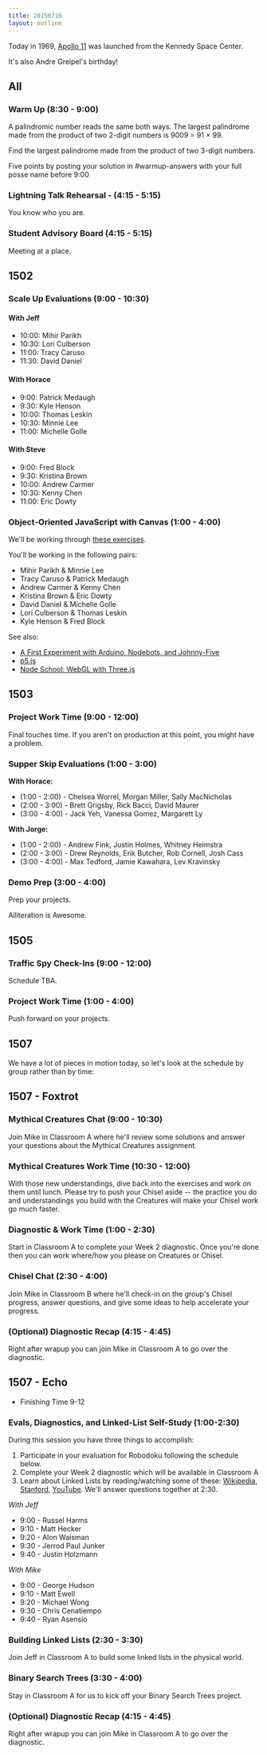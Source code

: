```yaml
---
title: 20150716
layout: outline
---
```


Today in 1969, [Apollo 11](https://en.wikipedia.org/wiki/Apollo_11)  was launched from the Kennedy Space Center.

It's also Andre Greipel's birthday!

## All

### Warm Up (8:30 - 9:00)

A palindromic number reads the same both ways. The largest palindrome made from the product of two 2-digit numbers is 9009 = 91 × 99.

Find the largest palindrome made from the product of two 3-digit numbers.

Five points by posting your solution in #warmup-answers with your full posse name before 9:00

### Lightning Talk Rehearsal - (4:15 - 5:15)

You know who you are.

### Student Advisory Board (4:15 - 5:15)

Meeting at a place.


## 1502

### Scale Up Evaluations (9:00 - 10:30)

#### With Jeff

* 10:00: Mihir Parikh
* 10:30: Lori Culberson
* 11:00: Tracy Caruso
* 11:30: David Daniel

#### With Horace

* 9:00:  Patrick Medaugh
* 9:30:  Kyle Henson
* 10:00: Thomas Leskin
* 10:30: Minnie Lee
* 11:00: Michelle Golle

#### With Steve

* 9:00:  Fred Block
* 9:30:  Kristina Brown
* 10:00: Andrew Carmer
* 10:30: Kenny Chen
* 11:00: Eric Dowty


### Object-Oriented JavaScript with Canvas (1:00 - 4:00)

We'll be working through [these exercises](https://github.com/mdn/advanced-js-fundamentals-ck/blob/gh-pages/tutorials/object-oriented-javascript/03-canvas-and-object-oriented-javascript.md).

You'll be working in the following pairs:

* Mihir Parikh & Minnie Lee
* Tracy Caruso & Patrick Medaugh
* Andrew Carmer & Kenny Chen
* Kristina Brown & Eric Dowty
* David Daniel & Michelle Golle
* Lori Culberson & Thomas Leskin
* Kyle Henson & Fred Block

See also:

* [A First Experiment with Arduino, Nodebots, and Johnny-Five](http://stevekinney.tumblr.com/post/106928533427/a-first-experiment-with-arduino-nodebots-and)
* [p5.js](http://p5js.org)
* [Node School: WebGL with Three.js](https://github.com/alexmackey/IntroToWebGLWithThreeJS)

## 1503

### Project Work Time (9:00 - 12:00)

Final touches time. If you aren't on production at this point, you might have a problem.

### Supper Skip Evaluations (1:00 - 3:00)

__With Horace:__

* (1:00 - 2:00) - Chelsea Worrel, Morgan Miller, Sally MacNicholas
* (2:00 - 3:00) - Brett Grigsby, Rick Bacci, David Maurer
* (3:00 - 4:00) - Jack Yeh, Vanessa Gomez, Margarett Ly

__With Jorge:__

* (1:00 - 2:00) - Andrew Fink, Justin Holmes, Whitney Heimstra
* (2:00 - 3:00) - Drew Reynolds, Erik Butcher, Rob Cornell, Josh Cass
* (3:00 - 4:00) - Max Tedford, Jamie Kawahara, Lev Kravinsky

### Demo Prep (3:00 - 4:00)

Prep your projects.

Alliteration is Awesome.


## 1505

### Traffic Spy Check-Ins (9:00 - 12:00)

Schedule TBA.

### Project Work Time (1:00 - 4:00)

Push forward on your projects.


## 1507

We have a lot of pieces in motion today, so let's look at the schedule by group
rather than by time:

## 1507 - Foxtrot

### Mythical Creatures Chat (9:00 - 10:30)

Join Mike in Classroom A where he'll review some solutions and answer your
questions about the Mythical Creatures assignment.

### Mythical Creatures Work Time (10:30 - 12:00)

With those new understandings, dive back into the exercises and work on them
until lunch. Please try to push your Chisel aside -- the practice you do and
understandings you build with the Creatures will make your Chisel work go much
faster.

### Diagnostic & Work Time (1:00 - 2:30)

Start in Classroom A to complete your Week 2 diagnostic. Once you're done then
you can work where/how you please on Creatures or Chisel.

### Chisel Chat (2:30 - 4:00)

Join Mike in Classroom B where he'll check-in on the group's Chisel progress,
answer questions, and give some ideas to help accelerate your progress.

### (Optional) Diagnostic Recap (4:15 - 4:45)

Right after wrapup you can join Mike in Classroom A to go over the diagnostic.

## 1507 - Echo

* Finishing Time 9-12

### Evals, Diagnostics, and Linked-List Self-Study (1:00-2:30)

During this session you have three things to accomplish:

1. Participate in your evaluation for Robodoku following the schedule below.
2. Complete your Week 2 diagnostic which will be available in Classroom A
3. Learn about Linked Lists by reading/watching some of these:
[Wikipedia](https://en.wikipedia.org/wiki/Linked_list),
[Stanford](http://cslibrary.stanford.edu/103/LinkedListBasics.pdf),
[YouTube](https://www.youtube.com/watch?v=pBrz9HmjFOs). We'll answer questions
together at 2:30.

*With Jeff*

* 9:00 - Russel Harms
* 9:10 - Matt Hecker
* 9:20 - Alon Waisman
* 9:30 - Jerrod Paul Junker
* 9:40 - Justin Holzmann

*With Mike*

* 9:00 - George Hudson
* 9:10 - Matt Ewell
* 9:20 - Michael Wong
* 9:30 - Chris Cenatiempo
* 9:40 - Ryan Asensio

### Building Linked Lists (2:30 - 3:30)

Join Jeff in Classroom A to build some linked lists in the physical world.

### Binary Search Trees (3:30 - 4:00)

Stay in Classroom A for us to kick off your Binary Search Trees project.

### (Optional) Diagnostic Recap (4:15 - 4:45)

Right after wrapup you can join Mike in Classroom A to go over the diagnostic.
